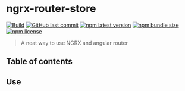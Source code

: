 # ngrx-router-store

[![Build](https://github.com/ngrxs/ngrx-router-store/workflows/Integration/badge.svg)](https://github.com/ngrxs/ngrx-router-store/actions?query=workflow%3AIntegration)
[![GitHub last commit](https://img.shields.io/github/last-commit/ngrxs/ngrx-router-store?logo=github)](https://github.com/ngrxs/ngrx-router-store)
[![npm latest version](https://img.shields.io/npm/v/@ngrx/router-store/latest?logo=npm)](https://www.npmjs.com/package/@ngrxs/router-store)
[![npm bundle size](https://img.shields.io/bundlephobia/minzip/ss-ngrx-router-store?label=npm%20-%20minzipped&logo=npm)](https://www.npmjs.com/package/@ngrxs/router-store)
[![npm license](https://img.shields.io/npm/l/@ngrx/router-store)](https://github.com/ngrxs/ngrx-router-store/blob/master)

> A neat way to use NGRX and angular router

## Table of contents

## Use
